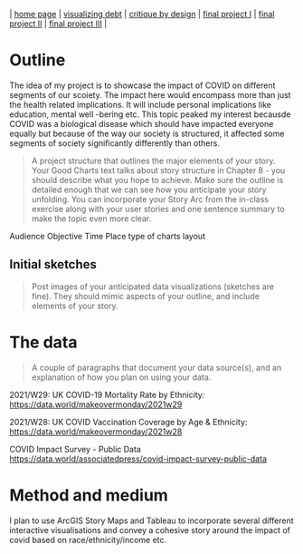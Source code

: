 | [home page](https://cvivek98.github.io/chinmay-vivek-portfolio/) | [visualizing debt](visualizing-government-debt) | [critique by design](critique-by-design) | [final project I](final-project-part-one) | [final project II](final-project-part-two) | [final project III](final-project-part-three) |


# Outline


The idea of my project is to showcase the impact of COVID on different segments of our scoiety. The impact here would encompass more than just the health related implications. It will include personal implications like education, mental well -bering etc. This topic peaked my interest becausde COVID was a biological disease which should have impacted everyone equally but because of the way our society is structured, it affected some segments of society significantly differently than others.

> A project structure that outlines the major elements of your story.  Your Good Charts text talks about story structure in Chapter 8 - you should describe what you hope to achieve.  Make sure the outline is detailed enough that we can see how you anticipate your story unfolding.  You can incorporate your Story Arc from the in-class exercise along with your user stories and one sentence summary to make the topic even more clear. 

Audience
Objective
Time
Place
type of charts
layout


## Initial sketches
> Post images of your anticipated data visualizations (sketches are fine). They should mimic aspects of your outline, and include elements of your story.  


# The data
> A couple of paragraphs that document your data source(s), and an explanation of how you plan on using your data. 


2021/W29: UK COVID-19 Mortality Rate by Ethnicity:
https://data.world/makeovermonday/2021w29

2021/W28: UK COVID Vaccination Coverage by Age & Ethnicity:
https://data.world/makeovermonday/2021w28

COVID Impact Survey - Public Data
https://data.world/associatedpress/covid-impact-survey-public-data



# Method and medium

I plan to use ArcGIS Story Maps and Tableau to incorporate several different interactive visualisations and convey a cohesive story around the impact of covid based on race/ethnicity/income etc. 
